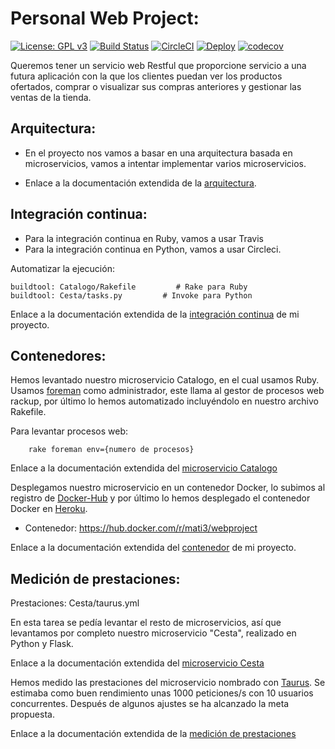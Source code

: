 # Personal Web Project:
[![License: GPL v3](https://img.shields.io/badge/License-GPLv3-blue.svg)](https://www.gnu.org/licenses/gpl-3.0) [![Build Status](https://travis-ci.com/mati3/CC-WebProject.svg?branch=master)](https://travis-ci.com/mati3/CC-WebProject) [![CircleCI](https://circleci.com/gh/mati3/CC-WebProject.svg?style=svg)](https://circleci.com/gh/mati3/CC-WebProject) [![Deploy](https://www.herokucdn.com/deploy/button.svg)](https://cc-webproject.herokuapp.com/)  [![codecov](https://codecov.io/gh/mati3/CC-WebProject/branch/master/graph/badge.svg)](https://codecov.io/gh/mati3/CC-WebProject)


Queremos tener un servicio web Restful que proporcione servicio a una futura aplicación con la que los clientes puedan ver los productos ofertados, comprar o visualizar sus compras anteriores y gestionar las ventas de la tienda.

## Arquitectura:

* En el proyecto nos vamos a basar en una arquitectura basada en microservicios, vamos a intentar implementar varios microservicios.

* Enlace a la documentación extendida de la [arquitectura](doc/arquitectura.md).

## Integración continua:

* Para la integración continua en Ruby, vamos a usar Travis
* Para la integración continua en Python, vamos a usar Circleci.

Automatizar la ejecución:

    buildtool: Catalogo/Rakefile         # Rake para Ruby 
    buildtool: Cesta/tasks.py         # Invoke para Python

Enlace a la documentación extendida de la [integración continua](doc/integracion_continua.md) de mi proyecto. 

## Contenedores:

Hemos levantado nuestro microservicio Catalogo, en el cual usamos Ruby.
Usamos [foreman](https://github.com/ddollar/foreman) como administrador, este llama al gestor de procesos web rackup, por último lo hemos automatizado incluyéndolo en nuestro archivo Rakefile.

Para levantar procesos web:

        rake foreman env={numero de procesos}

Enlace a la documentación extendida del [microservicio Catalogo](doc/microservicioCatalogo.md)

Desplegamos nuestro microservicio en un contenedor Docker, lo subimos al registro de [Docker-Hub](https://hub.docker.com/r/mati3/webproject) y por último lo hemos desplegado el contenedor Docker en [Heroku](https://dashboard.heroku.com/apps/cc-webproject).

- Contenedor: https://hub.docker.com/r/mati3/webproject

Enlace a la documentación extendida del [contenedor](doc/contenedores.md) de mi proyecto. 

## Medición de prestaciones:

Prestaciones: Cesta/taurus.yml

En esta tarea se pedía levantar el resto de microservicios, así que levantamos por completo nuestro microservicio "Cesta", realizado en Python y Flask.

Enlace a la documentación extendida del [microservicio Cesta](doc/microservicioCesta.md)

Hemos medido las prestaciones del microservicio nombrado con [Taurus](https://gettaurus.org/). Se estimaba como buen rendimiento unas 1000 peticiones/s  con 10 usuarios concurrentes. Después de algunos ajustes se ha alcanzado la meta propuesta.

Enlace a la documentación extendida de la [medición de prestaciones](doc/taurusCesta.md)